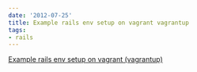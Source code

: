 ```yaml
---
date: '2012-07-25'
title: Example rails env setup on vagrant vagrantup
tags: 
- rails
---
```

<a href="http://www.42.mach7x.com/2012/03/16/creating-a-vagrant-box-with-debian-lenny-32-rvm-and-ruby-1-9-3/">Example rails env setup on vagrant (vagrantup)</a><br/>
